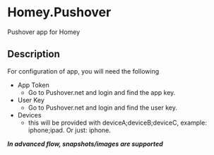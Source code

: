 # Homey.Pushover
Pushover app for Homey

## Description

For configuration of app, you will need the following
- App Token
	- Go to Pushover.net and login and find the app key.
- User Key
	- Go to Pushover.net and login and find the user key.
- Devices
	- this will be provided with deviceA;deviceB;deviceC, example: iphone;ipad. Or just: iphone.


***In advanced flow, snapshots/images are supported***